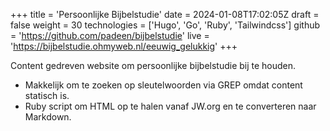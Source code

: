 +++
title = 'Persoonlijke Bijbelstudie'
date = 2024-01-08T17:02:05Z
draft = false
weight = 30
technologies = ['Hugo', 'Go', 'Ruby', 'Tailwindcss']
github = 'https://github.com/padeen/bijbelstudie'
live = 'https://bijbelstudie.ohmyweb.nl/eeuwig_gelukkig'
+++

Content gedreven website om persoonlijke bijbelstudie bij te houden. 

- Makkelijk om te zoeken op sleutelwoorden via GREP omdat content statisch is.
- Ruby script om HTML op te halen vanaf JW.org en te converteren naar Markdown.
